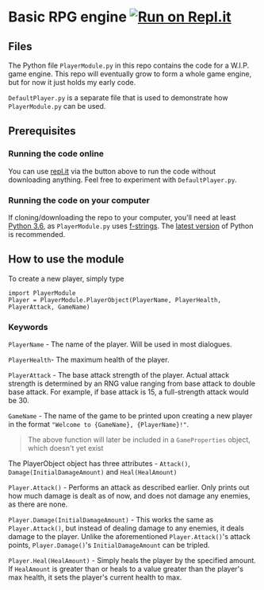 # Basic RPG engine [![Run on Repl.it](https://repl.it/badge/github/CutieGorlAstrid/playerobject)](https://repl.it/github/CutieGorlAstrid/playerobject)
## Files
The Python file `PlayerModule.py` in this repo contains the code for a W.I.P. game engine. This repo will eventually grow to form a whole game engine, but for now it just holds my early code. 

`DefaultPlayer.py` is a separate file that is used to demonstrate how `PlayerModule.py` can be used.

## Prerequisites

### Running the code online
You can use [repl.it](https://repl.it) via the button above to run the code without downloading anything. Feel free to experiment with `DefaultPlayer.py`.

### Running the code on your computer
If cloning/downloading the repo to your computer, you'll need at least [Python 3.6](https://www.python.org/downloads/release/python-3610/), as `PlayerModule.py` uses [f-strings](https://docs.python.org/3/reference/lexical_analysis.html#f-strings). The [latest version](https://www.python.org/downloads/) of Python is recommended.

## How to use the module
To create a new player, simply type 
```
import PlayerModule
Player = PlayerModule.PlayerObject(PlayerName, PlayerHealth, PlayerAttack, GameName)
```
### Keywords
`PlayerName` - The name of the player. Will be used in most dialogues.

`PlayerHealth`- The maximum health of the player.

`PlayerAttack` - The base attack strength of the player. Actual attack strength is determined by an RNG value ranging from base attack to double base attack. For example, if base attack is 15, a full-strength attack would be 30.

`GameName` - The name of the game to be printed upon creating a new player in the format `"Welcome to {GameName}, {PlayerName}!"`.

> The above function will later be included in a `GameProperties` object, which doesn't yet exist

The PlayerObject object has three attributes - `Attack()`, `Damage(InitialDamageAmount)` and `Heal(HealAmount)`

`Player.Attack()` - Performs an attack as described earlier. Only prints out how much damage is dealt as of now, and does not damage any enemies, as there are none.

`Player.Damage(InitialDamageAmount)` - This works the same as `Player.Attack()`, but instead of dealing damage to any enemies, it deals damage to the player. Unlike the aforementioned `Player.Attack()`'s attack points, `Player.Damage()`'s `InitialDamageAmount` can be tripled.

`Player.Heal(HealAmount)` - Simply heals the player by the specified amount. If `HealAmount` is greater than or heals to a value greater than the player's max health, it sets the player's current health to max.

